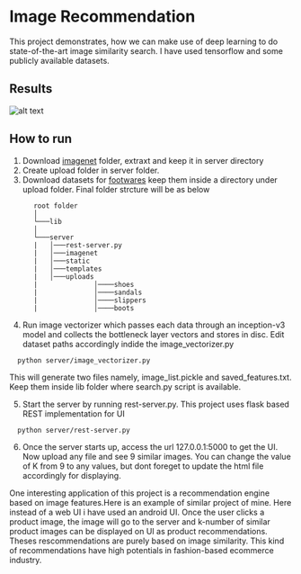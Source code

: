 # Image Recommendation
This project demonstrates, how we can make use of deep learning to do state-of-the-art image similarity search. I have used tensorflow and some publicly available datasets.

## Results
![alt text](https://cdn-images-1.medium.com/max/800/1*dd0QDhLZAjBKD5JZgJCI9w.png)

## How to run
1. Download [imagenet](https://drive.google.com/open?id=1UOyZ8166qM3SzxGvaUeWpBzSUfoQLUjJ) folder, extraxt and keep it in server directory
2. Create upload folder in server folder.
3. Download datasets for [footwares](http://vision.cs.utexas.edu/projects/finegrained/utzap50k/) keep them inside a directory under upload folder. Final folder strcture will be as below
```
      root folder  
      │
      └───lib
      │   
      └───server
      |   │───rest-server.py
      |   │───imagenet
      |   │───static
      |   │───templates
      |   │───uploads
      |              │────shoes
      |              │────sandals
      |              │────slippers
      |              │────boots
```
4. Run image vectorizer which passes each data through an inception-v3 model and collects the bottleneck layer vectors and stores in disc. Edit dataset paths accordingly indide the image_vectorizer.py
```
  python server/image_vectorizer.py 
 ```
   This will generate two files namely, image_list.pickle and saved_features.txt. Keep them inside lib folder where search.py script is available.
   
5. Start the server by running rest-server.py. This project uses flask based REST implementation for UI
```
  python server/rest-server.py 
```
6. Once the server starts up, access the url 127.0.0.1:5000 to get the UI. Now upload any file and see 9 similar images. You can change the value of K from 9 to any values, but dont foreget to update the html file accordingly for displaying.

One interesting application of this project is a recommendation engine based on image features.Here is an example of similar project of mine. Here instead of a web UI i have used an android UI. Once the user clicks a product image, the image will go to the server and k-number of similar product images can be displayed on UI as product recommendations. Theses rescommendations are purely based on image similarity. This kind of recommendations have high potentials in fashion-based ecommerce industry.



